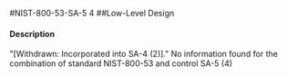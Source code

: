 #NIST-800-53-SA-5 4
##Low-Level Design
#### Description
"[Withdrawn: Incorporated into SA-4 (2)]."
No information found for the combination of standard NIST-800-53 and control SA-5 (4)
